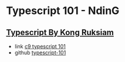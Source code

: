 # Typescript 101 - NdinG

## [Typescript By Kong Ruksiam](https://www.youtube.com/playlist?list=PLEE74DyIkwEn4NOiqo43uxvSzyE0eyUQj)

- link [c9 typescript 101](https://c9.io/isphins/typescript-101)
- github [typescript-101](https://github.com/bonbonpa/typescript-101.git)